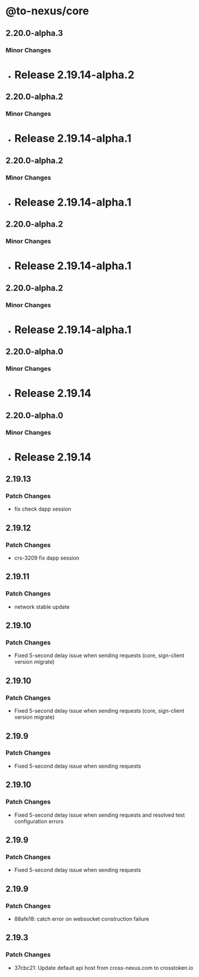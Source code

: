 # @to-nexus/core

## 2.20.0-alpha.3

### Minor Changes

- # Release 2.19.14-alpha.2

## 2.20.0-alpha.2

### Minor Changes

- # Release 2.19.14-alpha.1

## 2.20.0-alpha.2

### Minor Changes

- # Release 2.19.14-alpha.1

## 2.20.0-alpha.2

### Minor Changes

- # Release 2.19.14-alpha.1

## 2.20.0-alpha.2

### Minor Changes

- # Release 2.19.14-alpha.1

## 2.20.0-alpha.0

### Minor Changes

- # Release 2.19.14

## 2.20.0-alpha.0

### Minor Changes

- # Release 2.19.14

## 2.19.13

### Patch Changes

- fix check dapp session

## 2.19.12

### Patch Changes

- crs-3209 fix dapp session

## 2.19.11

### Patch Changes

- network stable update

## 2.19.10

### Patch Changes

- Fixed 5-second delay issue when sending requests (core, sign-client version migrate)

## 2.19.10

### Patch Changes

- Fixed 5-second delay issue when sending requests (core, sign-client version migrate)

## 2.19.9

### Patch Changes

- Fixed 5-second delay issue when sending requests

## 2.19.10

### Patch Changes

- Fixed 5-second delay issue when sending requests and resolved test configuration errors

## 2.19.9

### Patch Changes

- Fixed 5-second delay issue when sending requests

## 2.19.9

### Patch Changes

- 88afe18: catch error on websocket construction failure

## 2.19.3

### Patch Changes

- 37cbc21: Update default api host from cross-nexus.com to crosstoken.io
